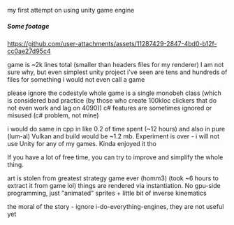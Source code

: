 my first attempt on using unity game engine

##### Some footage
https://github.com/user-attachments/assets/11287429-2847-4bd0-b12f-cc0ae27d95c4

game is ~2k lines total (smaller than headers files for my renderer)
I am not sure why, but even simplest unity project i've seen are tens and hundreds of files for something i would not even call a game

please ignore the codestyle 
whole game is a single monobeh class (which is considered bad practice (by those who create 100kloc clickers that do not even work and lag on 4090))
c# features are sometimes ignored or misused (c# problem, not mine)

i would do same in cpp in like 0.2 of time spent (~12 hours) and also in pure (lum-al) Vulkan and build would be ~1.2 mb. Experiment is over - i will not use Unity for any of my games. Kinda enjoyed it tho

If you have a lot of free time, you can try to improve and simplify the whole thing.

art is stolen from greatest strategy game ever (homm3) (took ~6 hours to extract it from game lol)
things are rendered via instantiation. No gpu-side programming, just "animated" sprites + little bit of inverse kinematics

the moral of the story - ignore i-do-everything-engines, they are not useful yet
